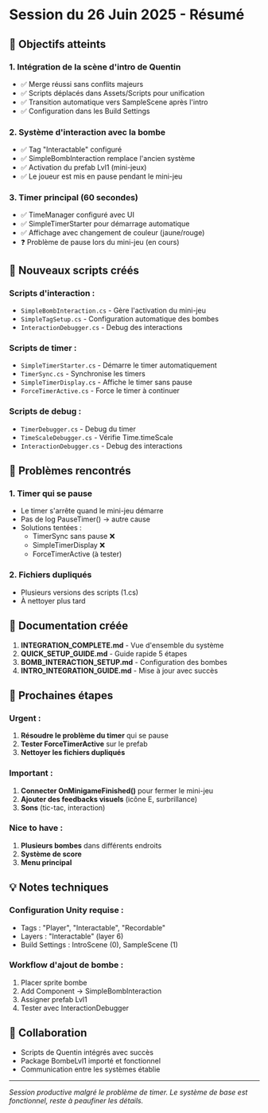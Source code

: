 # Session du 26 Juin 2025 - Résumé

## 🎯 Objectifs atteints

### 1. **Intégration de la scène d'intro de Quentin**
- ✅ Merge réussi sans conflits majeurs
- ✅ Scripts déplacés dans Assets/Scripts pour unification
- ✅ Transition automatique vers SampleScene après l'intro
- ✅ Configuration dans les Build Settings

### 2. **Système d'interaction avec la bombe**
- ✅ Tag "Interactable" configuré
- ✅ SimpleBombInteraction remplace l'ancien système
- ✅ Activation du prefab Lvl1 (mini-jeux)
- ✅ Le joueur est mis en pause pendant le mini-jeu

### 3. **Timer principal (60 secondes)**
- ✅ TimeManager configuré avec UI
- ✅ SimpleTimerStarter pour démarrage automatique
- ✅ Affichage avec changement de couleur (jaune/rouge)
- ❓ Problème de pause lors du mini-jeu (en cours)

## 📁 Nouveaux scripts créés

### Scripts d'interaction :
- `SimpleBombInteraction.cs` - Gère l'activation du mini-jeu
- `SimpleTagSetup.cs` - Configuration automatique des bombes
- `InteractionDebugger.cs` - Debug des interactions

### Scripts de timer :
- `SimpleTimerStarter.cs` - Démarre le timer automatiquement
- `TimerSync.cs` - Synchronise les timers
- `SimpleTimerDisplay.cs` - Affiche le timer sans pause
- `ForceTimerActive.cs` - Force le timer à continuer

### Scripts de debug :
- `TimerDebugger.cs` - Debug du timer
- `TimeScaleDebugger.cs` - Vérifie Time.timeScale
- `InteractionDebugger.cs` - Debug des interactions

## 🐛 Problèmes rencontrés

### 1. **Timer qui se pause**
- Le timer s'arrête quand le mini-jeu démarre
- Pas de log PauseTimer() → autre cause
- Solutions tentées :
  - TimerSync sans pause ❌
  - SimpleTimerDisplay ❌
  - ForceTimerActive (à tester)

### 2. **Fichiers dupliqués**
- Plusieurs versions des scripts (1.cs)
- À nettoyer plus tard

## 📝 Documentation créée

1. **INTEGRATION_COMPLETE.md** - Vue d'ensemble du système
2. **QUICK_SETUP_GUIDE.md** - Guide rapide 5 étapes
3. **BOMB_INTERACTION_SETUP.md** - Configuration des bombes
4. **INTRO_INTEGRATION_GUIDE.md** - Mise à jour avec succès

## 🚀 Prochaines étapes

### Urgent :
1. **Résoudre le problème du timer** qui se pause
2. **Tester ForceTimerActive** sur le prefab
3. **Nettoyer les fichiers dupliqués**

### Important :
1. **Connecter OnMinigameFinished()** pour fermer le mini-jeu
2. **Ajouter des feedbacks visuels** (icône E, surbrillance)
3. **Sons** (tic-tac, interaction)

### Nice to have :
1. **Plusieurs bombes** dans différents endroits
2. **Système de score**
3. **Menu principal**

## 💡 Notes techniques

### Configuration Unity requise :
- Tags : "Player", "Interactable", "Recordable"
- Layers : "Interactable" (layer 6)
- Build Settings : IntroScene (0), SampleScene (1)

### Workflow d'ajout de bombe :
1. Placer sprite bombe
2. Add Component → SimpleBombInteraction
3. Assigner prefab Lvl1
4. Tester avec InteractionDebugger

## 🤝 Collaboration

- Scripts de Quentin intégrés avec succès
- Package BombeLvl1 importé et fonctionnel
- Communication entre les systèmes établie

---

*Session productive malgré le problème de timer. Le système de base est fonctionnel, reste à peaufiner les détails.*